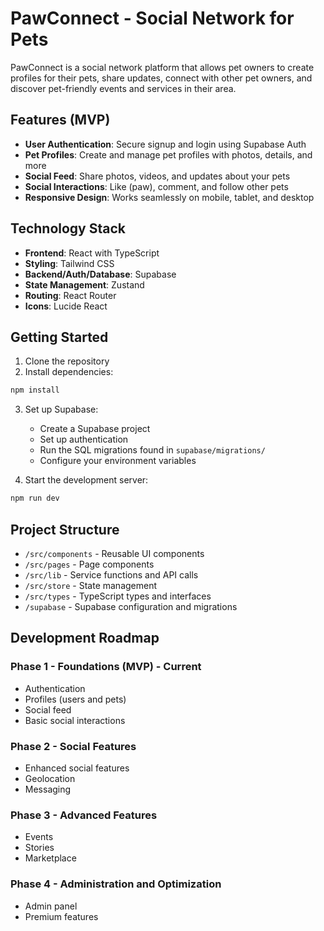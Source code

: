 # PawConnect - Social Network for Pets

PawConnect is a social network platform that allows pet owners to create profiles for their pets, share updates, connect with other pet owners, and discover pet-friendly events and services in their area.

## Features (MVP)

- **User Authentication**: Secure signup and login using Supabase Auth
- **Pet Profiles**: Create and manage pet profiles with photos, details, and more
- **Social Feed**: Share photos, videos, and updates about your pets
- **Social Interactions**: Like (paw), comment, and follow other pets
- **Responsive Design**: Works seamlessly on mobile, tablet, and desktop

## Technology Stack

- **Frontend**: React with TypeScript
- **Styling**: Tailwind CSS
- **Backend/Auth/Database**: Supabase
- **State Management**: Zustand
- **Routing**: React Router
- **Icons**: Lucide React

## Getting Started

1. Clone the repository
2. Install dependencies:

```bash
npm install
```

3. Set up Supabase:
   - Create a Supabase project
   - Set up authentication
   - Run the SQL migrations found in `supabase/migrations/`
   - Configure your environment variables

4. Start the development server:

```bash
npm run dev
```

## Project Structure

- `/src/components` - Reusable UI components
- `/src/pages` - Page components
- `/src/lib` - Service functions and API calls
- `/src/store` - State management
- `/src/types` - TypeScript types and interfaces
- `/supabase` - Supabase configuration and migrations

## Development Roadmap

### Phase 1 - Foundations (MVP) - Current
- Authentication
- Profiles (users and pets)
- Social feed
- Basic social interactions

### Phase 2 - Social Features
- Enhanced social features
- Geolocation
- Messaging

### Phase 3 - Advanced Features
- Events
- Stories
- Marketplace

### Phase 4 - Administration and Optimization
- Admin panel
- Premium features